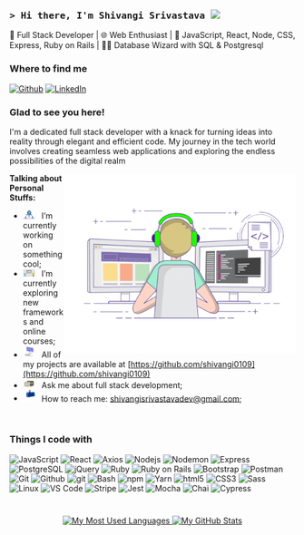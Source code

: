 ### <samp>&gt; Hi there, I'm Shivangi Srivastava <img src="https://media.giphy.com/media/hvRJCLFzcasrR4ia7z/giphy.gif" width="25"> </samp>

🚀 Full Stack Developer | 🌐 Web Enthusiast | 🌈 JavaScript, React, Node, CSS, Express, Ruby on Rails | 🧙‍♂️ Database Wizard with SQL & Postgresql

<h3>Where to find me</h3>
<p><a href="https://github.com/shivangi0109" target="_blank"><img alt="Github" src="https://img.shields.io/badge/GitHub-%2312100E.svg?&style=for-the-badge&logo=Github&logoColor=white" /></a> <a href="https://www.linkedin.com/in/shivangi0109" target="_blank"><img alt="LinkedIn" src="https://img.shields.io/badge/linkedin-%230077B5.svg?&style=for-the-badge&logo=linkedin&logoColor=white" /></a> 
</p>

### Glad to see you here! &nbsp;

I'm a dedicated full stack developer with a knack for turning ideas into reality through elegant and efficient code. My journey in the tech world involves creating seamless web applications and exploring the endless possibilities of the digital realm

<img align="right" alt="GIF" src="https://github.com/shivangi0109/shivangi0109/blob/main/assets/coding.gif?raw=true" width="408" height="318" />

**Talking about Personal Stuffs:**

- <img src="https://github.com/shivangi0109/shivangi0109/blob/main/assets/developer.gif?raw=true" width="21" />&nbsp;&nbsp; I’m currently working on something cool;
- <img src="https://github.com/shivangi0109/shivangi0109/blob/main/assets/lightning.gif?raw=true" width="21" />&nbsp;&nbsp; I’m currently exploring new frameworks and online courses;
- <img src="https://github.com/shivangi0109/shivangi0109/blob/main/assets/laptop.gif?raw=true" width="21" />&nbsp;&nbsp; All of my projects are available at [https://github.com/shivangi0109](https://github.com/shivangi0109)
- <img src="https://github.com/shivangi0109/shivangi0109/blob/main/assets/message.gif?raw=true" width="21" />&nbsp;&nbsp; Ask me about full stack development;
- <img src="https://github.com/shivangi0109/shivangi0109/blob/main/assets/letterbox.gif?raw=true" width="21" />&nbsp;&nbsp; How to reach me: shivangisrivastavadev@gmail.com;

</br>

<h3>Things I code with</h3>
<p>
  <img alt="JavaScript" src="https://img.shields.io/badge/-JavaScript-8DD6F9?style=flat-square&logo=javascript&logoColor=white" /> 
  <img alt="React" src="https://img.shields.io/badge/-React-45b8d8?style=flat-square&logo=react&logoColor=white" />
  <img alt="Axios" src="https://img.shields.io/badge/-Axios-462121?style=flat-square&logo=axios&logoColor=white" />
  <img alt="Nodejs" src="https://img.shields.io/badge/-Nodejs-46a2f1?style=flat-square&logo=node.js&logoColor=white" />
  <img alt="Nodemon" src="https://img.shields.io/badge/-Nodemon-2088FF?style=flat-square&logo=nodemon&logoColor=white" />
  <img alt="Express" src="https://img.shields.io/badge/-Express-1a73e8?style=flat-square&logo=express&logoColor=white" />
  <img alt="PostgreSQL" src="https://img.shields.io/badge/-PostgreSQL-007ACC?style=flat-square&logo=postgresql&logoColor=white" />
  <img alt="jQuery" src="https://img.shields.io/badge/-jQuery-5849BE?style=flat-square&logo=jquery&logoColor=white" />
  <img alt="Ruby" src="https://img.shields.io/badge/-Ruby-311C87?style=flat-square&logo=ruby&logoColor=white" />
  <img alt="Ruby on Rails" src="https://img.shields.io/badge/-Ruby_on_Rails-430098?style=flat-square&logo=ruby-on-rails&logoColor=white" />
  <img alt="Bootstrap" src="https://img.shields.io/badge/-Bootstrap-764ABC?style=flat-square&logo=bootstrap&logoColor=white" />
  <img alt="Postman" src="https://img.shields.io/badge/-Postman-B7178C?style=flat-square&logo=postman&logoColor=white" />
  <img alt="Git" src="https://img.shields.io/badge/-Git-E10098?style=flat-square&logo=git&logoColor=white" />
  <img alt="Github" src="https://img.shields.io/badge/-Github-db7092?style=flat-square&logo=github&logoColor=white" />
  <img alt="git" src="https://img.shields.io/badge/-Git-F05032?style=flat-square&logo=git&logoColor=white" />
  <img alt="Bash" src="https://img.shields.io/badge/-Bash-DD0031?style=flat-square&logo=gnubash&logoColor=white" />
  <img alt="npm" src="https://img.shields.io/badge/-NPM-CB3837?style=flat-square&logo=npm&logoColor=white" />
  <img alt="Yarn" src="https://img.shields.io/badge/-yarn-ea2845?style=flat-square&logo=yarn&logoColor=white" />
  <img alt="html5" src="https://img.shields.io/badge/-HTML5-E34F26?style=flat-square&logo=html5&logoColor=white" />
  <img alt="CSS3" src="https://img.shields.io/badge/-Css3-98a4f8?style=flat-square&logo=css3&logoColor=white" />
  <img alt="Sass" src="https://img.shields.io/badge/-Sass-CC6699?style=flat-square&logo=sass&logoColor=white" />
  <img alt="Linux" src="https://img.shields.io/badge/-Linux-FB542B?style=flat-square&logo=linux&logoColor=white" />
  <img alt="VS Code" src="https://img.shields.io/badge/-VS Code-EC4A3F?style=flat-square&logo=visualstudiocode&logoColor=white" />
  <img alt="Stripe" src="https://img.shields.io/badge/-Stripe-F9A03C?style=flat-square&logo=stripe&logoColor=white" />
  <img alt="Jest" src="https://img.shields.io/badge/-Jest-F7B93E?style=flat-square&logo=jest&logoColor=white" />
  <img alt="Mocha" src="https://img.shields.io/badge/-Mocha-13aa52?style=flat-square&logo=mocha&logoColor=white" />
  <img alt="Chai" src="https://img.shields.io/badge/-Chai-43853d?style=flat-square&logo=chai&logoColor=white" />
  <img alt="Cypress" src="https://img.shields.io/badge/-Cypress-434567?style=flat-square&logo=cypress&logoColor=white" />
</p>

###

<br clear="both">

<div align="center">
  <a href="https://github.com/shivangi0109/shivangi0109/">
  <img src="https://github-readme-stats.vercel.app/api/top-langs?username=shivangi0109&show_icons=true&bg_color=transparent&title_color=ff00ff&locale=en&layout=compact" height="200" alt="My Most Used Languages" />
  </a>
  <a href="https://github.com/shivangi0109/shivangi0109/">
  <img src="https://github-readme-stats.vercel.app/api?username=shivangi0109&custom_title=My%20GitHub%20Stats&show_icons=true&hide_rank=true&bg_color=transparent&title_color=ff00ff&icon_color=800080&hide=stars&locale=en" height="200" alt="My GitHub Stats" />
  </a>
</div>

<br clear="both">
